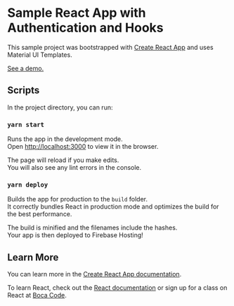 # Sample React App with Authentication and Hooks

This sample project was bootstrapped with [Create React App](https://github.com/facebook/create-react-app) and uses Material UI Templates.

[See a demo.](https://react-auth-bc.web.app)

## Scripts

In the project directory, you can run:

### `yarn start`

Runs the app in the development mode.\
Open [http://localhost:3000](http://localhost:3000) to view it in the browser.

The page will reload if you make edits.\
You will also see any lint errors in the console.

### `yarn deploy`

Builds the app for production to the `build` folder.\
It correctly bundles React in production mode and optimizes the build for the best performance.

The build is minified and the filenames include the hashes.\
Your app is then deployed to Firebase Hosting!

## Learn More

You can learn more in the [Create React App documentation](https://facebook.github.io/create-react-app/docs/getting-started).

To learn React, check out the [React documentation](https://reactjs.org/) or sign
up for a class on React at [Boca Code](https://www.bocacode.com/).
